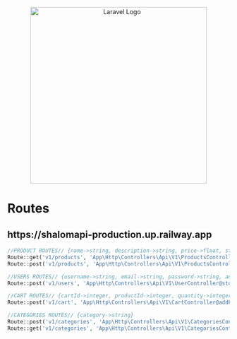 <p align="center"><a href="https://laravel.com" target="_blank"><img src="https://raw.githubusercontent.com/laravel/art/master/logo-lockup/5%20SVG/2%20CMYK/1%20Full%20Color/laravel-logolockup-cmyk-red.svg" width="400" alt="Laravel Logo"></a></p>

<h1>Routes</h1>
<h2>https://shalomapi-production.up.railway.app</h2>

```php
//PRODUCT ROUTES// {name->string, description->string, price->float, stock->integer, productImage->string, categoryId->integer}
Route::get('v1/products', 'App\Http\Controllers\Api\V1\ProductsController@index');
Route::post('v1/products', 'App\Http\Controllers\Api\V1\ProductsController@store');

//USERS ROUTES// {username->string, email->string, password->string, address->string, phone->string}
Route::post('v1/users', 'App\Http\Controllers\Api\V1\UserController@store');

//CART ROUTES// {cartId->integer, productId->integer, quantity->integer} add product to cart
Route::post('v1/cart', 'App\Http\Controllers\Api\V1\CartController@addProduct');

//CATEGORIES ROUTES// {category->string}
Route::post('v1/categories', 'App\Http\Controllers\Api\V1\CategoriesController@store');
Route::get('v1/categories', 'App\Http\Controllers\Api\V1\CategoriesController@index');

```

